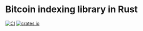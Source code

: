 # Bitcoin indexing library in Rust

[![CI](https://github.com/romanz/bindex/actions/workflows/rust.yml/badge.svg)](https://github.com/romanz/bindex/actions)
[![crates.io](https://img.shields.io/crates/v/bindex.svg)](https://crates.io/crates/bindex)
